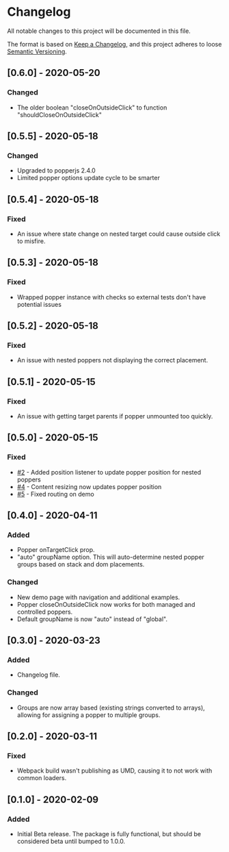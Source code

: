 # Changelog
All notable changes to this project will be documented in this file.

The format is based on [Keep a Changelog](https://keepachangelog.com/en/1.0.0/),
and this project adheres to loose [Semantic Versioning](https://semver.org/spec/v2.0.0.html).

## [0.6.0] - 2020-05-20
### Changed
- The older boolean "closeOnOutsideClick" to function "shouldCloseOnOutsideClick"

## [0.5.5] - 2020-05-18
### Changed
- Upgraded to popperjs 2.4.0
- Limited popper options update cycle to be smarter

## [0.5.4] - 2020-05-18
### Fixed
- An issue where state change on nested target could cause outside click to misfire.

## [0.5.3] - 2020-05-18
### Fixed
- Wrapped popper instance with checks so external tests don't have potential issues

## [0.5.2] - 2020-05-18
### Fixed
- An issue with nested poppers not displaying the correct placement.

## [0.5.1] - 2020-05-15
### Fixed
- An issue with getting target parents if popper unmounted too quickly.

## [0.5.0] - 2020-05-15
### Fixed
- [#2](https://github.com/runfaj/react-nested-popper/issues/2) - Added position listener to update popper position for nested poppers
- [#4](https://github.com/runfaj/react-nested-popper/issues/4) - Content resizing now updates popper position
- [#5](https://github.com/runfaj/react-nested-popper/issues/5) - Fixed routing on demo

## [0.4.0] - 2020-04-11
### Added
- Popper onTargetClick prop.
- "auto" groupName option. This will auto-determine nested popper groups based on stack and dom placements.

### Changed
- New demo page with navigation and additional examples.
- Popper closeOnOutsideClick now works for both managed and controlled poppers.
- Default groupName is now "auto" instead of "global".

## [0.3.0] - 2020-03-23
### Added
- Changelog file.

### Changed
- Groups are now array based (existing strings converted to arrays), allowing for assigning a popper to multiple groups.

## [0.2.0] - 2020-03-11
### Fixed
- Webpack build wasn't publishing as UMD, causing it to not work with common loaders.

## [0.1.0] - 2020-02-09
### Added
- Initial Beta release. The package is fully functional, but should be considered beta until bumped to 1.0.0.